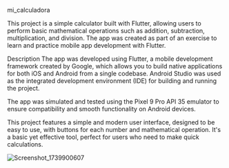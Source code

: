 mi_calculadora

This project is a simple calculator built with Flutter, allowing users to perform basic mathematical operations such as addition, subtraction, multiplication, and division. The app was created as part of an exercise to learn and practice mobile app development with Flutter.

Description
The app was developed using Flutter, a mobile development framework created by Google, which allows you to build native applications for both iOS and Android from a single codebase. Android Studio was used as the integrated development environment (IDE) for building and running the project.

The app was simulated and tested using the Pixel 9 Pro API 35 emulator to ensure compatibility and smooth functionality on Android devices.

This project features a simple and modern user interface, designed to be easy to use, with buttons for each number and mathematical operation. It's a basic yet effective tool, perfect for users who need to make quick calculations.

![Screenshot_1739900607](https://github.com/user-attachments/assets/5ff493ca-e8bc-428e-859c-00585663d85e)
